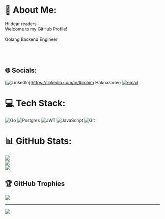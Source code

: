# 💫 About Me:
Hi dear readers <br>Welcome to my GitHub Profile!<br><br>Golang Backend Engineer<br><br><br><br>


## 🌐 Socials:
[![LinkedIn](https://img.shields.io/badge/LinkedIn-%230077B5.svg?logo=linkedin&logoColor=white)](https://linkedin.com/in/Ibrohim Haknazarov) [![email](https://img.shields.io/badge/Email-D14836?logo=gmail&logoColor=white)](mailto:iamhaknazarov@gmail.com) 

# 💻 Tech Stack:
![Go](https://img.shields.io/badge/go-%2300ADD8.svg?style=for-the-badge&logo=go&logoColor=white) ![Postgres](https://img.shields.io/badge/postgres-%23316192.svg?style=for-the-badge&logo=postgresql&logoColor=white) ![JWT](https://img.shields.io/badge/JWT-black?style=for-the-badge&logo=JSON%20web%20tokens) ![JavaScript](https://img.shields.io/badge/javascript-%23323330.svg?style=for-the-badge&logo=javascript&logoColor=%23F7DF1E) ![Git](https://img.shields.io/badge/git-%23F05033.svg?style=for-the-badge&logo=git&logoColor=white)
# 📊 GitHub Stats:
![](https://github-readme-stats.vercel.app/api?username=ibrahaknazarov&theme=dark&hide_border=false&include_all_commits=false&count_private=false)<br/>
![](https://nirzak-streak-stats.vercel.app/?user=ibrahaknazarov&theme=dark&hide_border=false)<br/>
![](https://github-readme-stats.vercel.app/api/top-langs/?username=ibrahaknazarov&theme=dark&hide_border=false&include_all_commits=false&count_private=false&layout=compact)

## 🏆 GitHub Trophies
![](https://github-profile-trophy.vercel.app/?username=ibrahaknazarov&theme=radical&no-frame=false&no-bg=true&margin-w=4)

---
[![](https://visitcount.itsvg.in/api?id=ibrahaknazarov&icon=0&color=0)](https://visitcount.itsvg.in)

<!-- Proudly created with GPRM ( https://gprm.itsvg.in ) -->
